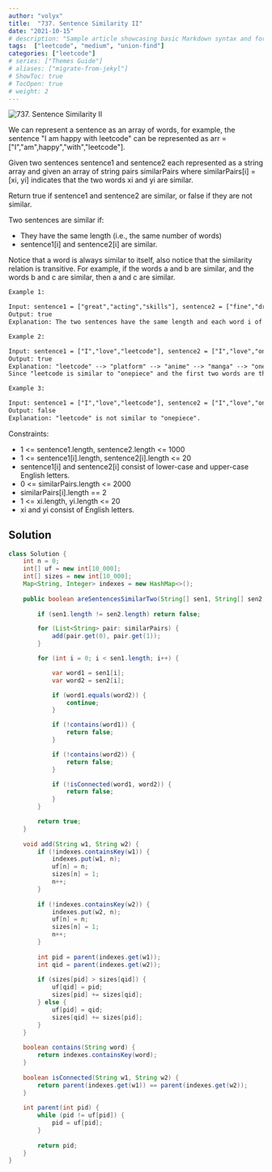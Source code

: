 ```yaml
---
author: "volyx"
title:  "737. Sentence Similarity II"
date: "2021-10-15"
# description: "Sample article showcasing basic Markdown syntax and formatting for HTML elements."
tags:  ["leetcode", "medium", "union-find"]
categories: ["leetcode"]
# series: ["Themes Guide"]
# aliases: ["migrate-from-jekyl"]
# ShowToc: true
# TocOpen: true
# weight: 2
---
```


![737. Sentence Similarity II](https://leetcode.com/problems/sentence-similarity-ii/)

We can represent a sentence as an array of words, for example, the sentence "I am happy with leetcode" can be represented as arr = ["I","am",happy","with","leetcode"].

Given two sentences sentence1 and sentence2 each represented as a string array and given an array of string pairs similarPairs where similarPairs[i] = [xi, yi] indicates that the two words xi and yi are similar.

Return true if sentence1 and sentence2 are similar, or false if they are not similar.

Two sentences are similar if:

- They have the same length (i.e., the same number of words)
- sentence1[i] and sentence2[i] are similar.

Notice that a word is always similar to itself, also notice that the similarity relation is transitive. For example, if the words a and b are similar, and the words b and c are similar, then a and c are similar.

```txt
Example 1:

Input: sentence1 = ["great","acting","skills"], sentence2 = ["fine","drama","talent"], similarPairs = [["great","good"],["fine","good"],["drama","acting"],["skills","talent"]]
Output: true
Explanation: The two sentences have the same length and each word i of sentence1 is also similar to the corresponding word in sentence2.

Example 2:

Input: sentence1 = ["I","love","leetcode"], sentence2 = ["I","love","onepiece"], similarPairs = [["manga","onepiece"],["platform","anime"],["leetcode","platform"],["anime","manga"]]
Output: true
Explanation: "leetcode" --> "platform" --> "anime" --> "manga" --> "onepiece".
Since "leetcode is similar to "onepiece" and the first two words are the same, the two sentences are similar.

Example 3:

Input: sentence1 = ["I","love","leetcode"], sentence2 = ["I","love","onepiece"], similarPairs = [["manga","hunterXhunter"],["platform","anime"],["leetcode","platform"],["anime","manga"]]
Output: false
Explanation: "leetcode" is not similar to "onepiece".
```

Constraints:

- 1 <= sentence1.length, sentence2.length <= 1000
- 1 <= sentence1[i].length, sentence2[i].length <= 20
- sentence1[i] and sentence2[i] consist of lower-case and upper-case English letters.
- 0 <= similarPairs.length <= 2000
- similarPairs[i].length == 2
- 1 <= xi.length, yi.length <= 20
- xi and yi consist of English letters.

## Solution

```java
class Solution {
    int n = 0;
    int[] uf = new int[10_000];
    int[] sizes = new int[10_000];
    Map<String, Integer> indexes = new HashMap<>();
    
    public boolean areSentencesSimilarTwo(String[] sen1, String[] sen2, List<List<String>> similarPairs) {
        
        if (sen1.length != sen2.length) return false;

        for (List<String> pair: similarPairs) {
            add(pair.get(0), pair.get(1));
        }

        for (int i = 0; i < sen1.length; i++) {

            var word1 = sen1[i];
            var word2 = sen2[i];

            if (word1.equals(word2)) {
                continue;
            }

            if (!contains(word1)) {
                return false;
            }

            if (!contains(word2)) {
                return false;
            }

            if (!isConnected(word1, word2)) {
                return false;
            }
        }

        return true;
    }
            
    void add(String w1, String w2) {
        if (!indexes.containsKey(w1)) {
            indexes.put(w1, n);
            uf[n] = n;
            sizes[n] = 1;
            n++;
        }
        
        if (!indexes.containsKey(w2)) {
            indexes.put(w2, n);
            uf[n] = n;
            sizes[n] = 1;
            n++;
        } 
        
        int pid = parent(indexes.get(w1));
        int qid = parent(indexes.get(w2));
        
        if (sizes[pid] > sizes[qid]) {
            uf[qid] = pid;
            sizes[pid] += sizes[qid];
        } else {
            uf[pid] = qid;
            sizes[qid] += sizes[pid];
        }
    }
            
    boolean contains(String word) {
        return indexes.containsKey(word);
    }       
            
    boolean isConnected(String w1, String w2) {
        return parent(indexes.get(w1)) == parent(indexes.get(w2));
    } 
            
    int parent(int pid) {
        while (pid != uf[pid]) {
            pid = uf[pid];
        }
        
        return pid;
    }
}
```
